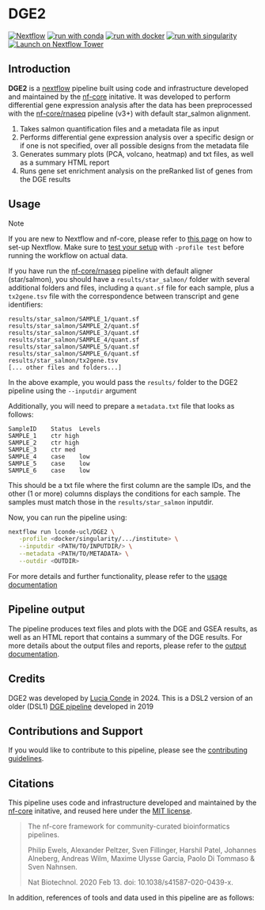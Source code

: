 <h1>
  DGE2
</h1>

[![Nextflow](https://img.shields.io/badge/nextflow%20DSL2-%E2%89%A523.04.0-23aa62.svg)](https://www.nextflow.io/)
[![run with conda](http://img.shields.io/badge/run%20with-conda-3EB049?labelColor=000000&logo=anaconda)](https://docs.conda.io/en/latest/)
[![run with docker](https://img.shields.io/badge/run%20with-docker-0db7ed?labelColor=000000&logo=docker)](https://www.docker.com/)
[![run with singularity](https://img.shields.io/badge/run%20with-singularity-1d355c.svg?labelColor=000000)](https://sylabs.io/docs/)
[![Launch on Nextflow Tower](https://img.shields.io/badge/Launch%20%F0%9F%9A%80-Nextflow%20Tower-%234256e7)](https://tower.nf/launch?pipeline=https://github.com/nf-core/dge)

## Introduction

<!-- TODO nf-core: Include a figure that guides the user through the major workflow steps. Many nf-core
     workflows use the "tube map" design for that. See https://nf-co.re/docs/contributing/design_guidelines#examples for examples.   -->
<!-- TODO nf-core: Fill in short bullet-pointed list of the default steps in the pipeline -->


**DGE2** is a [nextflow](https://www.nextflow.io) pipeline built using code and infrastructure developed and maintained by the [nf-core](https://nf-co.re) initative.
It was developed to perform differential gene expression analysis after the data has been preprocessed with the
[nf-core/rnaseq](https://github.com/nf-core/rnaseq) pipeline (v3+) with default star_salmon alignment.


1. Takes salmon quantification files and a metadata file as input
2. Performs differential gene expression analysis over a specific design or if one is not specified, over all possible designs from the metadata file
3. Generates summary plots (PCA, volcano, heatmap) and txt files, as well as a summary HTML report
4. Runs gene set enrichment analysis on the preRanked list of genes from the DGE results


## Usage

> [!NOTE]
> If you are new to Nextflow and nf-core, please refer to [this page](https://nf-co.re/docs/usage/installation) on how to set-up Nextflow. Make sure to [test your setup](https://nf-co.re/docs/usage/introduction#how-to-run-a-pipeline) with `-profile test` before running the workflow on actual data.

<!-- TODO nf-core: Describe the minimum required steps to execute the pipeline, e.g. how to prepare samplesheets.
     Explain what rows and columns represent. For instance (please edit as appropriate):
-->

If you have run the [nf-core/rnaseq](https://github.com/nf-core/rnaseq) pipeline with default aligner (star/salmon), you should have a `results/star_salmon/` folder with several additional folders and files, including
a `quant.sf` file for each sample, plus a `tx2gene.tsv` file with the correspondence between transcript and gene identifiers:

```
results/star_salmon/SAMPLE_1/quant.sf
results/star_salmon/SAMPLE_2/quant.sf
results/star_salmon/SAMPLE_3/quant.sf
results/star_salmon/SAMPLE_4/quant.sf
results/star_salmon/SAMPLE_5/quant.sf
results/star_salmon/SAMPLE_6/quant.sf
results/star_salmon/tx2gene.tsv
[... other files and folders...]
```

In the above example, you would pass the `results/` folder to the DGE2 pipeline using the `--inputdir` argument

Additionally, you will need to prepare a `metadata.txt` file that looks as follows:

```
SampleID	Status	Levels
SAMPLE_1	ctr	high
SAMPLE_2	ctr	high
SAMPLE_3	ctr	med
SAMPLE_4	case	low
SAMPLE_5	case	low
SAMPLE_6	case	low
```

This should be a txt file where the first column are the sample IDs, and the other (1 or more) columns displays the conditions for each sample. The samples must match those in the `results/star_salmon` inputdir.

Now, you can run the pipeline using:

<!-- TODO nf-core: update the following command to include all required parameters for a minimal example -->

```bash
nextflow run lconde-ucl/DGE2 \
   -profile <docker/singularity/.../institute> \
   --inputdir <PATH/TO/INPUTDIR/> \
   --metadata <PATH/TO/METADATA> \
   --outdir <OUTDIR>
```

For more details and further functionality, please refer to the [usage documentation](https://github.com/lconde-ucl/DGE2/blob/master/docs/usage.md)

## Pipeline output

The pipeline produces text files and plots with the DGE and GSEA results, as well as an HTML report that contains a summary of the DGE results.
For more details about the output files and reports, please refer to the
[output documentation](https://https://github.com/lconde-ucl/DGE2/blob/master/docs/output.md).


## Credits

DGE2 was developed by [Lucia Conde](https://https://github.com/lconde-ucl/) in 2024. This is a DSL2 version of an older (DSL1) [DGE pipeline](https://https://github.com/lconde-ucl/DGE) developed in 2019


## Contributions and Support

If you would like to contribute to this pipeline, please see the [contributing guidelines](.github/CONTRIBUTING.md).

## Citations

This pipeline uses code and infrastructure developed and maintained by the [nf-core](https://nf-co.re) initative, and reused here under the [MIT license](https://github.com/nf-core/tools/blob/master/LICENSE).

> The nf-core framework for community-curated bioinformatics pipelines.
>
> Philip Ewels, Alexander Peltzer, Sven Fillinger, Harshil Patel, Johannes Alneberg, Andreas Wilm, Maxime Ulysse Garcia, Paolo Di Tommaso & Sven Nahnsen.
>
> Nat Biotechnol. 2020 Feb 13. doi: 10.1038/s41587-020-0439-x.

<!-- TODO nf-core: Add bibliography of tools and data used in your pipeline -->
In addition, references of tools and data used in this pipeline are as follows:



